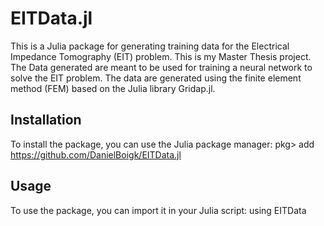 # EITData.jl
This is a Julia package for generating training data for the Electrical Impedance Tomography (EIT) problem. This is my Master Thesis project.
The Data generated are meant to be used for training a neural network to solve the EIT problem. The data are generated using the finite element method (FEM) based on the Julia library Gridap.jl.

## Installation
To install the package, you can use the Julia package manager:
pkg> add https://github.com/DanielBoigk/EITData.jl
## Usage
To use the package, you can import it in your Julia script:
using EITData

